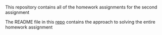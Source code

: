 This repository contains all of the homework assignments for the second assignment

The README file in this [repo](https://github.com/grantaguinaldo/uscdatabootcamp/tree/master/hw-2/working) contains the approach to solving the entire homework assignment
